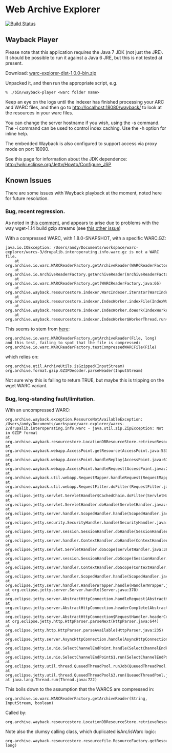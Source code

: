 Web Archive Explorer
====================

[![Build Status](https://travis-ci.org/ukwa/webarchive-explorer.png?branch=master)](https://travis-ci.org/ukwa/webarchive-explorer)

Wayback Player
--------------

Please note that this application requires the Java 7 JDK (not just the JRE). It should be possible to run it against a Java 6 JRE, but this is not tested at present.

Download: [warc-explorer-dist-1.0.0-bin.zip](http://repo2.maven.org/maven2/uk/bl/wa/warc-explorer/warc-explorer-dist/1.0.0/warc-explorer-dist-1.0.0-bin.zip)

Unpacked it, and then run the appropriate script, e.g.

    % ./bin/wayback-player <warc folder name>

Keep an eye on the logs until the indexer has finished processing your ARC and WARC files, and then go to [http://localhost:18080/wayback/](http://localhost:18080/wayback/) to look at the resources in your warc files.

You can change the server hostname if you wish, using the -s command. The -i command can be used to control index caching. Use the -h option for inline help.

The embedded Wayback is also configured to support access via proxy mode on port 18090.

See this page for information about the JDK dependence: http://wiki.eclipse.org/Jetty/Howto/Configure_JSP

Known Issues
------------

There are some issues with Wayback playback at the moment, noted here for future resolution.


### Bug, recent regression. ###

As noted in [this comment](https://github.com/ukwa/webarchive-explorer/issues/5#issuecomment-18516339), and appears to arise due to problems with the 
way wget-1.14 build gzip streams (see [this other issue](https://github.com/ukwa/webarchive-discovery/issues/1))

With a compressed WARC, with 1.8.0-SNAPSHOT, with a specific WARC.GZ:

    java.io.IOException: /Users/andy/Documents/workspace/warc-explorer/warcs-3/drupalib.interoperating.info.warc.gz is not a WARC file.
        at org.archive.io.warc.WARCReaderFactory.getArchiveReader(WARCReaderFactory.java:87)
        at org.archive.io.ArchiveReaderFactory.getArchiveReader(ArchiveReaderFactory.java:103)
        at org.archive.io.warc.WARCReaderFactory.get(WARCReaderFactory.java:66)
        at org.archive.wayback.resourcestore.indexer.WarcIndexer.iterator(WarcIndexer.java:71)
        at org.archive.wayback.resourcestore.indexer.IndexWorker.indexFile(IndexWorker.java:136)
        at org.archive.wayback.resourcestore.indexer.IndexWorker.doWork(IndexWorker.java:110)
        at org.archive.wayback.resourcestore.indexer.IndexWorker$WorkerThread.run(IndexWorker.java:244)

This seems to stem from [here](https://github.com/internetarchive/ia-web-commons/blob/master/src/main/java/org/archive/format/gzip/GZIPDecoder.java#L129):

    org.archive.io.warc.WARCReaderFactory.getArchiveReader(File, long)
    and this test, failing to spot that the file is compressed:
    org.archive.io.warc.WARCReaderFactory.testCompressedWARCFile(File)

which relies on:

    org.archive.util.ArchiveUtils.isGzipped(InputStream)
    org.archive.format.gzip.GZIPDecoder.parseHeader(InputStream)

Not sure why this is failing to return TRUE, but maybe this is tripping on the wget WARC variant.


### Bug, long-standing fault/limitation. ###

With an uncompressed WARC:

    org.archive.wayback.exception.ResourceNotAvailableException: /Users/andy/Documents/workspace/warc-explorer/warcs-2/drupalib.interoperating.info.warc - java.util.zip.ZipException: Not in GZIP format
    at org.archive.wayback.resourcestore.LocationDBResourceStore.retrieveResource(LocationDBResourceStore.java:96)
    at org.archive.wayback.webapp.AccessPoint.getResource(AccessPoint.java:533)
    at org.archive.wayback.webapp.AccessPoint.handleReplay(AccessPoint.java:676)
    at org.archive.wayback.webapp.AccessPoint.handleRequest(AccessPoint.java:293)
    at org.archive.wayback.util.webapp.RequestMapper.handleRequest(RequestMapper.java:185)
    at org.archive.wayback.util.webapp.RequestFilter.doFilter(RequestFilter.java:146)
    at org.eclipse.jetty.servlet.ServletHandler$CachedChain.doFilter(ServletHandler.java:1419)
    at org.eclipse.jetty.servlet.ServletHandler.doHandle(ServletHandler.java:455)
    at org.eclipse.jetty.server.handler.ScopedHandler.handle(ScopedHandler.java:137)
    at org.eclipse.jetty.security.SecurityHandler.handle(SecurityHandler.java:557)
    at org.eclipse.jetty.server.session.SessionHandler.doHandle(SessionHandler.java:231)
    at org.eclipse.jetty.server.handler.ContextHandler.doHandle(ContextHandler.java:1075)
    at org.eclipse.jetty.servlet.ServletHandler.doScope(ServletHandler.java:384)
    at org.eclipse.jetty.server.session.SessionHandler.doScope(SessionHandler.java:193)
    at org.eclipse.jetty.server.handler.ContextHandler.doScope(ContextHandler.java:1009)
    at org.eclipse.jetty.server.handler.ScopedHandler.handle(ScopedHandler.java:135)
    at org.eclipse.jetty.server.handler.HandlerWrapper.handle(HandlerWrapper.java:116)
    at org.eclipse.jetty.server.Server.handle(Server.java:370)
    at org.eclipse.jetty.server.AbstractHttpConnection.handleRequest(AbstractHttpConnection.java:489)
    at org.eclipse.jetty.server.AbstractHttpConnection.headerComplete(AbstractHttpConnection.java:949)
    at org.eclipse.jetty.server.AbstractHttpConnection$RequestHandler.headerComplete(AbstractHttpConnection.java:1011)
    at org.eclipse.jetty.http.HttpParser.parseNext(HttpParser.java:644)
    at org.eclipse.jetty.http.HttpParser.parseAvailable(HttpParser.java:235)
    at org.eclipse.jetty.server.AsyncHttpConnection.handle(AsyncHttpConnection.java:82)
    at org.eclipse.jetty.io.nio.SelectChannelEndPoint.handle(SelectChannelEndPoint.java:668)
    at org.eclipse.jetty.io.nio.SelectChannelEndPoint$1.run(SelectChannelEndPoint.java:52)
    at org.eclipse.jetty.util.thread.QueuedThreadPool.runJob(QueuedThreadPool.java:608)
    at org.eclipse.jetty.util.thread.QueuedThreadPool$3.run(QueuedThreadPool.java:543)
    at java.lang.Thread.run(Thread.java:722)

This boils down to the assumption that the WARCS are compressed in:

    org.archive.io.warc.WARCReaderFactory.getArchiveReader(String, InputStream, boolean)
    
Called by:

    org.archive.wayback.resourcestore.LocationDBResourceStore.retrieveResource(CaptureSearchResult)

Note also the clumsy calling class, which duplicated isArc/isWarc logic:

    org.archive.wayback.resourcestore.resourcefile.ResourceFactory.getResource(File, long)
